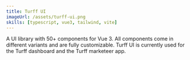 ```yaml
---
title: Turff UI
imageUrl: /assets/turff-ui.png
skills: [typescript, vue3, tailwind, vite]
---
```


A UI library with 50+ components for Vue 3. All components come in different variants and are fully customizable.
Turff UI is currently used for the Turff dashboard and the Turff marketeer app.
